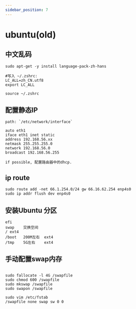 ```yaml
---
sidebar_position: 7
---
```


# ubuntu(old)

## 中文乱码
```shell
sudo apt-get -y install language-pack-zh-hans

#写入 ~/.zshrc:
LC_ALL=zh_CN.utf8
export LC_ALL

source ~/.zshrc
```

## 配置静态IP
```shell
path: `/etc/network/interface`

auto eth1
iface eth1 inet static
address 192.168.56.xx
netmask 255.255.255.0
network 192.168.56.0
broadcast 192.168.56.255

if possible, 配置路由器中的dhcp.
```

## ip route
```shell
sudo route add -net 66.1.254.0/24 gw 66.16.62.254 enp4s0
sudo ip addr flush dev enp4s0
```

## 安装Ubuntu 分区
```shell
efi
swap	交换空间
/ ext4
/boot	200M左右	ext4	
/tmp	5G左右	ext4	
```

## 手动配置swap内存
```shell

sudo fallocate -l 4G /swapfile
sudo chmod 600 /swapfile
sudo mkswap /swapfile
sudo swapon /swapfile

sudo vim /etc/fstab
/swapfile none swap sw 0 0
```
